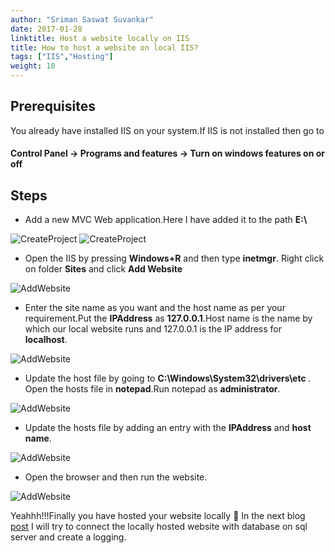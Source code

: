 ```yaml
---
author: "Sriman Saswat Suvankar"
date: 2017-01-28
linktitle: Host a website locally on IIS
title: How to host a website on local IIS?
tags: ["IIS","Hosting"]
weight: 10
---
```


## Prerequisites

You already have installed IIS on your system.If IIS is not installed then go to 
#### Control Panel -> Programs and features -> Turn on windows features on or off

## Steps

* Add a new MVC Web application.Here I have added it to the path <b>E:\ </b>

![CreateProject](/img/11.jpg)
![CreateProject](/img/21.jpg)

* Open the IIS by pressing <b>Windows+R</b> and then type <b>inetmgr</b>. Right click on folder <b>Sites</b> and click <b>Add Website</b>

![AddWebsite](/img/31.jpg)

* Enter the site name as you want and the host name as per your requirement.Put the <b>IPAddress</b> as <b>127.0.0.1</b>.Host name is the name by which our local website runs and 127.0.0.1 is the IP address for <b>localhost</b>.

![AddWebsite](/img/4.jpg)

* Update the host file by going to <b> C:\Windows\System32\drivers\etc </b>. Open the hosts file in <b>notepad</b>.Run notepad as <b>administrator</b>.

![AddWebsite](/img/51.jpg)

* Update the hosts file by adding an entry with the <b>IPAddress</b> and <b>host name</b>.

![AddWebsite](/img/72.jpg)

* Open the browser and then run the website.

![AddWebsite](/img/91.jpg)

Yeahhh!!!Finally you have hosted your website locally  🙂 In the next blog [post](/post/how-to-create-logging-and-connect-locally-hosted-website-to-to-database) I will try to connect the locally hosted website with database on sql server and create a logging.